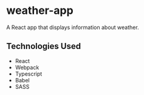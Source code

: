 # weather-app
A React app that displays information about weather.
## Technologies Used
* React
* Webpack
* Typescript
* Babel
* SASS
